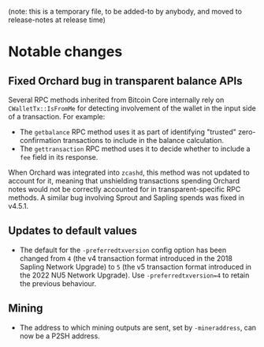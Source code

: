 (note: this is a temporary file, to be added-to by anybody, and moved to
release-notes at release time)

Notable changes
===============

Fixed Orchard bug in transparent balance APIs
---------------------------------------------

Several RPC methods inherited from Bitcoin Core internally rely on
`CWalletTx::IsFromMe` for detecting involvement of the wallet in the input
side of a transaction. For example:
- The `getbalance` RPC method uses it as part of identifying "trusted"
  zero-confirmation transactions to include in the balance calculation.
- The `gettransaction` RPC method uses it to decide whether to include a
  `fee` field in its response.

When Orchard was integrated into `zcashd`, this method was not updated to
account for it, meaning that unshielding transactions spending Orchard notes
would not be correctly accounted for in transparent-specific RPC methods. A
similar bug involving Sprout and Sapling spends was fixed in v4.5.1.

Updates to default values
-------------------------

- The default for the `-preferredtxversion` config option has been changed from
  `4` (the v4 transaction format introduced in the 2018 Sapling Network Upgrade)
  to `5` (the v5 transaction format introduced in the 2022 NU5 Network Upgrade).
  Use `-preferredtxversion=4` to retain the previous behaviour.

Mining
------

- The address to which mining outputs are sent, set by `-mineraddress`, can
  now be a P2SH address.
